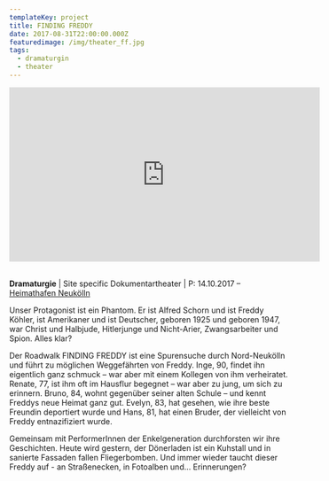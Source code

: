 ```yaml
---
templateKey: project
title: FINDING FREDDY
date: 2017-08-31T22:00:00.000Z
featuredimage: /img/theater_ff.jpg
tags:
  - dramaturgin
  - theater
---
```

<iframe width="560" height="315" src="https://www.youtube.com/embed/iAUqNrLbews" frameborder="0" allow="accelerometer; autoplay; encrypted-media; gyroscope; picture-in-picture" allowfullscreen></iframe>

\
**Dramaturgie** | Site specific Dokumentartheater | P: 14.10.2017 – [Heimathafen Neukölln](https://heimathafen-neukoelln.de/events/finding-freddy/)

Unser Protagonist ist ein Phantom. Er ist Alfred Schorn und ist Freddy Köhler, ist Amerikaner und ist Deutscher, geboren 1925 und geboren 1947, war Christ und Halbjude, Hitlerjunge und Nicht-Arier, Zwangsarbeiter und Spion. Alles klar?

Der Roadwalk FINDING FREDDY ist eine Spurensuche durch Nord-Neukölln und führt zu möglichen Weggefährten von Freddy. Inge, 90, findet ihn eigentlich ganz schmuck – war aber mit einem Kollegen von ihm verheiratet. Renate, 77, ist ihm oft im Hausflur begegnet – war aber zu jung, um sich zu erinnern. Bruno, 84, wohnt gegenüber seiner alten Schule – und kennt Freddys neue Heimat ganz gut. Evelyn, 83, hat gesehen, wie ihre beste Freundin deportiert wurde und Hans, 81, hat einen Bruder, der vielleicht von Freddy entnazifiziert wurde.

Gemeinsam mit PerformerInnen der Enkelgeneration durchforsten wir ihre Geschichten. Heute wird gestern, der Dönerladen ist ein Kuhstall und in sanierte Fassaden fallen Fliegerbomben. Und immer wieder taucht dieser Freddy auf - an Straßenecken, in Fotoalben und… Erinnerungen?
